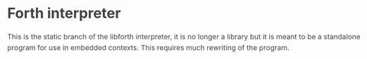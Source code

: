 # Forth interpreter

This is the static branch of the libforth interpreter, it is no longer a
library but it is meant to be a standalone program for use in embedded
contexts. This requires much rewriting of the program.

<style type="text/css">body{margin:40px auto;max-width:850px;line-height:1.6;font-size:16px;color:#444;padding:0 10px}h1,h2,h3{line-height:1.2}</style>
